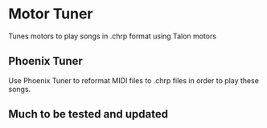 # Motor Tuner

Tunes motors to play songs in .chrp format using Talon motors 

## Phoenix Tuner

Use Phoenix Tuner to reformat MIDI files to .chrp files in order to play these songs.

## Much to be tested and updated 

